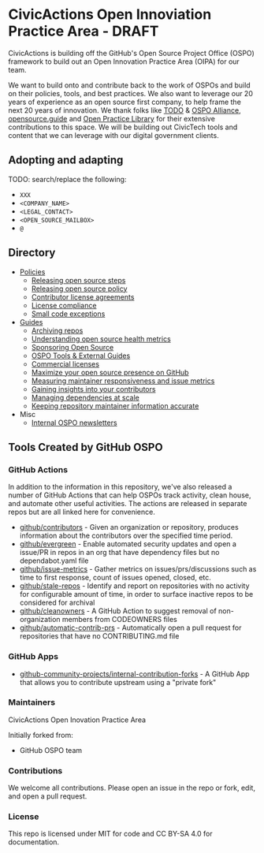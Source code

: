 # CivicActions Open Innoviation Practice Area - DRAFT

CivicActions is building off the GitHub's Open Source Project Office (OSPO) framework to build out an Open Innovation Practice Area (OIPA) for our team. 

We want to build onto and contribute back to the work of OSPOs and build on their policies, tools, and best practices. We also want to leverage our 20 years of experience as an open source first company, to help frame the next 20 years of innovation. We thank folks like [TODO](https://todogroup.org/) & [OSPO Alliance](https://ospo.zone/), [opensource.guide](https://opensource.guide/) and [Open Practice Library](https://openpracticelibrary.com/) for their extensive contributions to this space. We will be building out CivicTech tools and content that we can leverage with our digital government clients. 

## Adopting and adapting

TODO: search/replace the following:

- `XXX`
- `<COMPANY_NAME>`
- `<LEGAL_CONTACT>`
- `<OPEN_SOURCE_MAILBOX>`
- `@`

## Directory

- [Policies](./policies)
  - [Releasing open source steps](./policies/releasing.md)
  - [Releasing open source policy](./policies/release-policy.md)
  - [Contributor license agreements](./policies/contributor-license-agreements.md)
  - [License compliance](./policies/licensing.md)
  - [Small code exceptions](./policies/small-code-exception.md)
- [Guides](./docs)
  - [Archiving repos](./docs/archiving-public-repositories.md)
  - [Understanding open source health metrics](./docs/open-source-health-metrics.md)
  - [Sponsoring Open Source](./docs/foundations.md)
  - [OSPO Tools & External Guides](./docs/ospo-tools-and-external-guides.md)
  - [Commercial licenses](./docs/commercial-licenses.md)
  - [Maximize your open source presence on GitHub](./docs/org-presence-on-github.md)
  - [Measuring maintainer responsiveness and issue metrics](./docs/issue-metrics.md)
  - [Gaining insights into your contributors](./docs/contributor-insights.md)
  - [Managing dependencies at scale](./docs/managing-dependencies-at-scale.md)
  - [Keeping repository maintainer information accurate](./docs/keeping-ownership-updated.md)
- Misc
  - [Internal OSPO newsletters](./newsletter%20template)

## Tools Created by GitHub OSPO

### GitHub Actions

In addition to the information in this repository, we've also released a number of GitHub Actions that can help OSPOs track activity, clean house, and automate other useful activities. The actions are released in separate repos but are all linked here for convenience.

- [github/contributors](https://github.com/github/contributors) - Given an organization or repository, produces information about the contributors over the specified time period.
- [github/evergreen](https://github.com/github/evergreen) - Enable automated security updates and open a issue/PR in repos in an org that have dependency files but no dependabot.yaml file
- [github/issue-metrics](https://github.com/github/issue-metrics) - Gather metrics on issues/prs/discussions such as time to first response, count of issues opened, closed, etc.
- [github/stale-repos](https://github.com/github/stale-repos) - Identify and report on repositories with no activity for configurable amount of time, in order to surface inactive repos to be considered for archival
- [github/cleanowners](https://github.com/github/cleanowners) - A GitHub Action to suggest removal of non-organization members from CODEOWNERS files
- [github/automatic-contrib-prs](https://github.com/github/automatic-contrib-prs) - Automatically open a pull request for repositories that have no CONTRIBUTING.md file

### GitHub Apps

- [github-community-projects/internal-contribution-forks](https://github.com/github-community-projects/internal-contribution-forks) - A GitHub App that allows you to contribute upstream using a "private fork"

### Maintainers

CivicActions Open Inovation Practice Area

Initially forked from:
- GitHub OSPO team

### Contributions

We welcome all contributions. Please open an issue in the repo or fork, edit, and open a pull request.

### License

This repo is licensed under MIT for code and CC BY-SA 4.0 for documentation.
